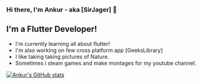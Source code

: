 ### Hi there, I'm Ankur - aka [SirJager] 👋
## I'm a Flutter Developer!
  - I'm currently learning all about flutter!
  - I'm also working on few cross platform app [GeeksLibrary]
  - I like taking taking pictures of Nature.
  - Sometimes i steam games and make montages for my youtube channel.

[![Ankur's GitHub stats](https://github-readme-stats.vercel.app/api?username=SirJager&count_private=true&show_icons=true&?theme=tokyonight)](https://github.com/SirJager/github-readme-stats)

